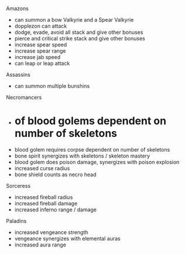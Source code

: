 Amazons
- can summon a bow Valkyrie and a Spear Valkyrie
- dopplezon can attack
- dodge, evade, avoid all stack and give other bonuses
- pierce and critical strike stack and give other bonuses
- increase spear speed
- increase spear range
- increase jab speed
- can leap or leap attack

Assassins
- can summon multiple bunshins

Necromancers
- # of blood golems dependent on number of skeletons
- blood golem requires corpse dependent on number of skeletons
- bone spirit synergizes with skeletons / skeleton mastery
- blood golem does poison damage, synergizes with poison explosion
- increased curse radius
- bone shield counts as necro head

Sorceress
- increased fireball radius
- increased fireball damage
- increased inferno range / damage

Paladins
- increased vengeance strength
- vengeance synergizes with elemental auras
- increased aura range
